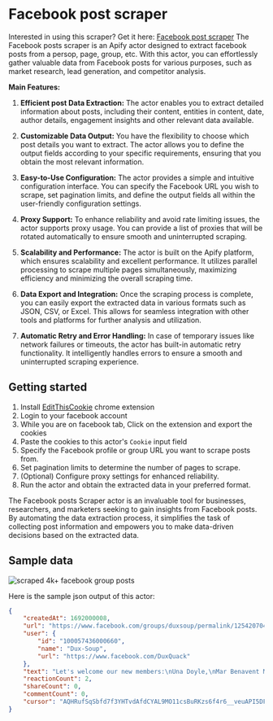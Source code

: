 # Facebook post scraper
Interested in using this scraper? Get it here: [Facebook post scraper](https://apify.com/curious_coder/facebook-post-scraper?fpr=ve081&fp_sid=github_facebook-post-scraper)
The Facebook posts scraper is an Apify actor designed to extract facebook posts from a persop, page, group, etc. With this actor, you can effortlessly gather valuable data from Facebook posts for various purposes, such as market research, lead generation, and competitor analysis.

**Main Features:**

1. **Efficient post Data Extraction:** The actor enables you to extract detailed information about posts, including their content, entities in content, date, author details, engagement insights and other relevant data available.

2. **Customizable Data Output:** You have the flexibility to choose which post details you want to extract. The actor allows you to define the output fields according to your specific requirements, ensuring that you obtain the most relevant information.

3. **Easy-to-Use Configuration:** The actor provides a simple and intuitive configuration interface. You can specify the Facebook URL you wish to scrape, set pagination limits, and define the output fields all within the user-friendly configuration settings.

4. **Proxy Support:** To enhance reliability and avoid rate limiting issues, the actor supports proxy usage. You can provide a list of proxies that will be rotated automatically to ensure smooth and uninterrupted scraping.

5. **Scalability and Performance:** The actor is built on the Apify platform, which ensures scalability and excellent performance. It utilizes parallel processing to scrape multiple pages simultaneously, maximizing efficiency and minimizing the overall scraping time.

6. **Data Export and Integration:** Once the scraping process is complete, you can easily export the extracted data in various formats such as JSON, CSV, or Excel. This allows for seamless integration with other tools and platforms for further analysis and utilization.

7. **Automatic Retry and Error Handling:** In case of temporary issues like network failures or timeouts, the actor has built-in automatic retry functionality. It intelligently handles errors to ensure a smooth and uninterrupted scraping experience.

## Getting started

1. Install [EditThisCookie](https://chrome.google.com/webstore/detail/editthiscookie/fngmhnnpilhplaeedifhccceomclgfbg) chrome extension 
2. Login to your facebook account
3. While you are on facebook tab, Click on the extension and export the cookies 
4. Paste the cookies to this actor's `Cookie` input field
5. Specify the Facebook profile or group URL you want to scrape posts from.
6. Set pagination limits to determine the number of pages to scrape.
7. (Optional) Configure proxy settings for enhanced reliability.
8. Run the actor and obtain the extracted data in your preferred format.

The Facebook posts Scraper actor is an invaluable tool for businesses, researchers, and marketers seeking to gain insights from Facebook posts. By automating the data extraction process, it simplifies the task of collecting post information and empowers you to make data-driven decisions based on the extracted data.


## Sample data

![scraped 4k+ facebook group posts](https://ik.imagekit.io/webscraper/facebook-group-posts-scrape.png?updatedAt=1696184556095)

Here is the sample json output of this actor:

```json
{
	"createdAt": 1692000008,
	"url": "https://www.facebook.com/groups/duxsoup/permalink/1254207048553531/",
	"user": {
		"id": "100057436000660",
		"name": "Dux-Soup",
		"url": "https://www.facebook.com/DuxQuack"
	},
	"text": "Let's welcome our new members:\nUna Doyle,\nMar Benavent Mas,\nPatxi Gadanon,\nSiva Inc.,\nFabio Keidel Zanzeri,\nAdam Lamprey,\nVakeesan Mahalingam,\nDeirdre OConnor",
	"reactionCount": 2,
	"shareCount": 0,
	"commentCount": 0,
	"cursor": "AQHRufSqSbfd7f3YHTvdAfdCYAL9MO11csBuRKzs6f4r6__veuAPI5DFSiR8Vc_Pzb2Yr0W-Mx3seG7Njs5mgRoWGQ:eyIwIjoxNjkyNTk1MDczLCIxIjozNTg2LCIyIjoxNjkyNTk1MDY1LCIzIjoxLCI0IjoxLCI1Ijo0fQ=="
}
```
